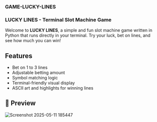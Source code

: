 ### GAME-LUCKY-LINES
### LUCKY LINES - Terminal Slot Machine Game

Welcome to **LUCKY LINES**, a simple and fun slot machine game written in Python that runs directly in your terminal. Try your luck, bet on lines, and see how much you can win!

## Features

-  Bet on 1 to 3 lines
-  Adjustable betting amount
-  Symbol matching logic
-  Terminal-friendly visual display
-  ASCII art and highlights for winning lines

## 📸 Preview

![Screenshot 2025-05-11 185447](https://github.com/user-attachments/assets/262c4ea0-6d12-4ee8-9303-a3678e6f61e4)
